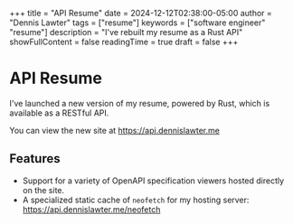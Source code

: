 +++
title = "API Resume"
date = 2024-12-12T02:38:00-05:00
author = "Dennis Lawter"
tags = ["resume"]
keywords = ["software engineer" "resume"]
description = "I've rebuilt my resume as a Rust API"
showFullContent = false
readingTime = true
draft = false
+++

# API Resume

I've launched a new version of my resume,
powered by Rust,
which is available as a RESTful API.

You can view the new site at https://api.dennislawter.me

## Features
- Support for a variety of OpenAPI specification viewers hosted directly on the site.
- A specialized static cache of `neofetch` for my hosting server: https://api.dennislawter.me/neofetch
